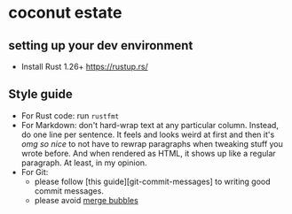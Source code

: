 # coconut estate

## setting up your dev environment

* Install Rust 1.26+ <https://rustup.rs/>

## Style guide

- For Rust code: run `rustfmt`
- For Markdown: don't hard-wrap text at any particular column.
  Instead, do one line per sentence.
  It feels and looks weird at first and then it's _omg so nice_ to not have to rewrap paragraphs when tweaking stuff you wrote before.
  And when rendered as HTML, it shows up like a regular paragraph.
  At least, in my opinion.
- For Git:
  - please follow [this guide][git-commit-messages] to writing good commit messages.
  - please avoid [merge bubbles]

[git-commmit-messages]: :https://tbaggery.com/2008/04/19/a-note-about-git-commit-messages.html
[merge bubbles]: https://stackoverflow.com/a/26239382
